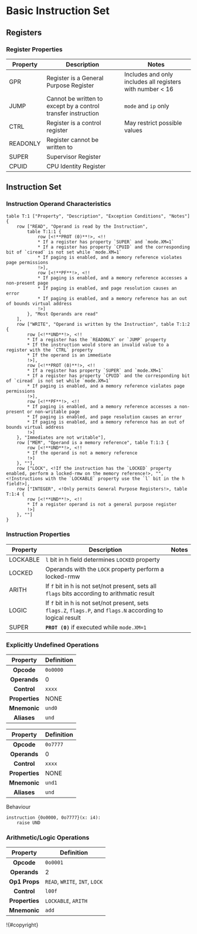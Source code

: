 # Basic Instruction Set

## Registers

### Register Properties

| Property | Description | Notes |
|----------|-------------|-------|
| GPR      | Register is a General Purpose Register | Includes and only includes all registers with number < 16 |
| JUMP     | Cannot be written to except by a control transfer instruction | `mode` and `ip` only |
| CTRL     | Register is a control register | May restrict possible values |
| READONLY | Register cannot be written to | |
| SUPER    | Supervisor Register   | |
| CPUID    | CPU Identity Register | |

## Instruction Set

### Instruction Operand Characteristics

```clever-spec,render
table T:1 ["Property", "Description", "Exception Conditions", "Notes"]{
    row ["READ", "Operand is read by the Instruction", 
        table T:1:1 {
            row [<!**PROT (0)**!>, <!!
            * If a register has property `SUPER` and `mode.XM=1`
            * If a register has property `CPUID` and the corresponding bit of `ciread` is not set while `mode.XM=1`
            * If paging is enabled, and a memory reference violates page permissions
            !>],
            row [<!**PF**!>, <!!
            * If paging is enabled, and a memory reference accesses a non-present page
            * If paging is enabled, and page resolution causes an error
            * If paging is enabled, and a memory reference has an out of bounds virtual address
            !>]
        }, "Most Operands are read"
    ],
    row ["WRITE", "Operand is written by the Instruction", table T:1:2 {
        row [<!**UND**!>, <!!
        * If a register has the `READONLY` or `JUMP` property
        * If the instruction would store an invalid value to a register with the `CTRL` property
        * If the operand is an immediate
        !>],
        row [<!**PROT (0)**!>, <!!
        * If a register has property `SUPER` and `mode.XM=1`
        * If a register has property `CPUID` and the corresponding bit of `ciread` is not set while `mode.XM=1`
        * If paging is enabled, and a memory reference violates page permissions
        !>],
        row [<!**PF**!>, <!!
        * If paging is enabled, and a memory reference accesses a non-present or non-writable page
        * If paging is enabled, and page resolution causes an error
        * If paging is enabled, and a memory reference has an out of bounds virtual address
        !>]
    }, "Immediates are not writable"],
    row ["MEM", "Operand is a memory reference", table T:1:3 {
        row [<!**UND**!>, <!!
        * If the operand is not a memory reference
        !>]
    }, ""],
    row ["LOCK", <!If the instruction has the `LOCKED` property enabled, perform a locked-rmw on the memory reference!>, "", <!Instructions with the `LOCKABLE` property use the `l` bit in the h field!>],
    row ["INTEGER", <!Only permits General Purpose Registers!>, table T:1:4 {
        row [<!**UND**!>, <!!
        * If a register operand is not a general purpose register
        !>]
    }, ""]
}
```

### Instruction Properties

| Property | Description | Notes |
|----------|-------------|-------|
| LOCKABLE | `l` bit in h field determines `LOCKED` property | |
| LOCKED   | Operands with the `LOCK` property perform a locked-rmw | |
| ARITH    | If `f` bit in h is not set/not present, sets all `flags` bits according to arithmatic result | |
| LOGIC    | If `f` bit in h is not set/not present, sets `flags.Z`, `flags.P`, and `flags.N` according to logical result | |
| SUPER | **`PROT (0)`** if executed while `mode.XM=1` | |

### Explicitly Undefined Operations

| Property     | Definition |
|:------------:|------------|
| **Opcode**   | `0o0000`   |
| **Operands** | 0          |
| **Control**  | `xxxx`     |
| **Properties** | NONE     |
| **Mnemonic** | `und0`     |
| **Aliases**  | `und`      |

| Property     | Definition |
|:------------:|------------|
| **Opcode**   | `0o7777`   |
| **Operands** | 0          |
| **Control**  | `xxxx`     |
| **Properties** | NONE     |
| **Mnemonic** | `und1`     |
| **Aliases**  | `und`      |

Behaviour

```clever-psuedo
instruction {0o0000, 0o7777}(x: i4):
    raise UND
```

### Arithmetic/Logic Operations

| Property     | Definition |
|:------------:|------------|
| **Opcode**   | `0o0001`   |
| **Operands** | 2          |
| **Op1 Props**| `READ`, `WRITE`, `INT`, `LOCK` |
| **Control**  | `l00f`     |
| **Properties** | `LOCKABLE`, `ARITH`     |
| **Mnemonic** | `add`     |


!{#copyright}